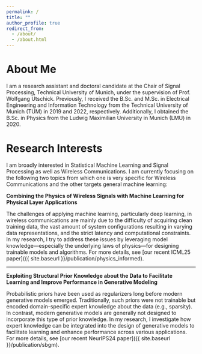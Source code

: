 ```yaml
---
permalink: /
title: ""
author_profile: true
redirect_from: 
  - /about/
  - /about.html
---
```


About Me
======
I am a research assistant and doctoral candidate at the Chair of Signal Processing, Technical University of Munich, under the supervision of Prof. Wolfgang Utschick. Previously, I received the B.Sc. and M.Sc. in Electrical Engineering and Information Technology from the Technical University of Munich (TUM) in 2019 and 2022, respectively. Additionally, I obtained the B.Sc. in Physics from the Ludwig Maximilian University in Munich (LMU) in 2020.

Research Interests
======
I am broadly interested in Statistical Machine Learning and Signal Processing as well as Wireless Communications. I am currently focusing on the following two topics from which one is very specific for Wireless Communications and the other targets general machine learning:


**Combining the Physics of Wireless Signals with Machine Learning for Physical Layer Applications**

The challenges of applying machine learning, particularly deep learning, in wireless communications are mainly due to the difficulty of acquiring clean training data, the vast amount of system configurations resulting in varying data representations, and the strict latency and computational constraints. In my research, I try to address these issues by leveraging model knowledge—especially the underlying laws of physics—for designing trainable models and algorithms. For more details, see [our recent ICML25 paper]({{ site.baseurl }}/publication/physics_informed).

---

**Exploiting Structural Prior Knowledge about the Data to Facilitate Learning and Improve Performance in Generative Modeling**

Probabilistic priors have been used as regularizers long before modern generative models emerged. Traditionally, such priors were not trainable but encoded domain-specific expert knowledge about the data (e.g., sparsity). In contrast, modern generative models are generally not designed to incorporate this type of prior knowledge. In my research, I investigate how expert knowledge can be integrated into the design of generative models to facilitate learning and enhance performance across various applications. For more details, see [our recent NeurIPS24 paper]({{ site.baseurl }}/publication/sbgm).

